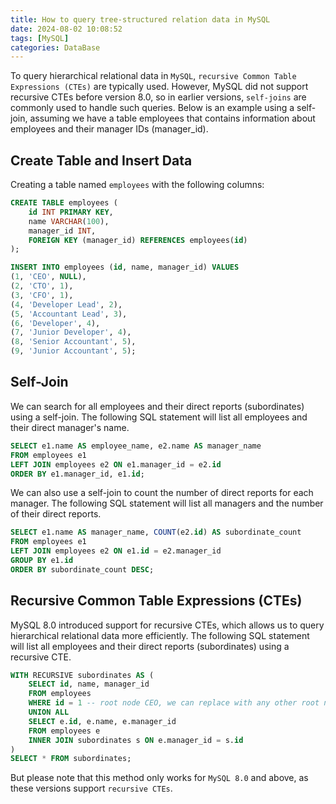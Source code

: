```yaml
---
title: How to query tree-structured relation data in MySQL
date: 2024-08-02 10:08:52
tags: [MySQL]
categories: DataBase
---
```


To query hierarchical relational data in `MySQL`, `recursive Common Table Expressions (CTEs)` are typically used. However, MySQL did not support recursive CTEs before version 8.0, so in earlier versions, `self-joins` are commonly used to handle such queries. Below is an example using a self-join, assuming we have a table employees that contains information about employees and their manager IDs (manager_id).

## Create Table and Insert Data
Creating a table named `employees` with the following columns:

```sql
CREATE TABLE employees (
    id INT PRIMARY KEY,
    name VARCHAR(100),
    manager_id INT,
    FOREIGN KEY (manager_id) REFERENCES employees(id)
);

INSERT INTO employees (id, name, manager_id) VALUES
(1, 'CEO', NULL),
(2, 'CTO', 1),
(3, 'CFO', 1),
(4, 'Developer Lead', 2),
(5, 'Accountant Lead', 3),
(6, 'Developer', 4),
(7, 'Junior Developer', 4),
(8, 'Senior Accountant', 5),
(9, 'Junior Accountant', 5);
```

## Self-Join
We can search for all employees and their direct reports (subordinates) using a self-join. The following SQL statement will list all employees and their direct manager's name.

```sql
SELECT e1.name AS employee_name, e2.name AS manager_name
FROM employees e1
LEFT JOIN employees e2 ON e1.manager_id = e2.id
ORDER BY e1.manager_id, e1.id;
```

We can also use a self-join to count the number of direct reports for each manager. The following SQL statement will list all managers and the number of their direct reports.

```sql
SELECT e1.name AS manager_name, COUNT(e2.id) AS subordinate_count
FROM employees e1
LEFT JOIN employees e2 ON e1.id = e2.manager_id
GROUP BY e1.id
ORDER BY subordinate_count DESC;
```

## Recursive Common Table Expressions (CTEs)

MySQL 8.0 introduced support for recursive CTEs, which allows us to query hierarchical relational data more efficiently. The following SQL statement will list all employees and their direct reports (subordinates) using a recursive CTE.

```sql
WITH RECURSIVE subordinates AS (
    SELECT id, name, manager_id
    FROM employees
    WHERE id = 1 -- root node CEO, we can replace with any other root node ID, for example 2 which is CTO
    UNION ALL
    SELECT e.id, e.name, e.manager_id
    FROM employees e
    INNER JOIN subordinates s ON e.manager_id = s.id
)
SELECT * FROM subordinates;
```

But please note that this method only works for `MySQL 8.0` and above, as these versions support `recursive CTEs`.